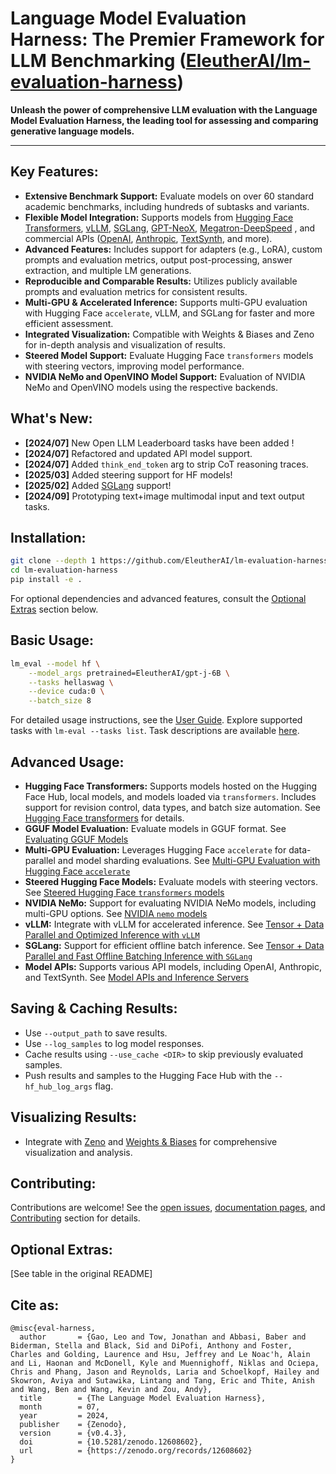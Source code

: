 # Language Model Evaluation Harness: The Premier Framework for LLM Benchmarking ([EleutherAI/lm-evaluation-harness](https://github.com/EleutherAI/lm-evaluation-harness))

**Unleash the power of comprehensive LLM evaluation with the Language Model Evaluation Harness, the leading tool for assessing and comparing generative language models.**

---

## Key Features:

*   **Extensive Benchmark Support:** Evaluate models on over 60 standard academic benchmarks, including hundreds of subtasks and variants.
*   **Flexible Model Integration:** Supports models from [Hugging Face Transformers](https://github.com/huggingface/transformers/), [vLLM](https://github.com/vllm-project/vllm), [SGLang](https://docs.sglang.ai/), [GPT-NeoX](https://github.com/EleutherAI/gpt-neox), [Megatron-DeepSpeed](https://github.com/microsoft/Megatron-DeepSpeed/) , and commercial APIs ([OpenAI](https://openai.com), [Anthropic](https://www.anthropic.com), [TextSynth](https://textsynth.com/), and more).
*   **Advanced Features:** Includes support for adapters (e.g., LoRA), custom prompts and evaluation metrics, output post-processing, answer extraction, and multiple LM generations.
*   **Reproducible and Comparable Results:** Utilizes publicly available prompts and evaluation metrics for consistent results.
*   **Multi-GPU & Accelerated Inference:** Supports multi-GPU evaluation with Hugging Face `accelerate`, vLLM, and SGLang for faster and more efficient assessment.
*   **Integrated Visualization:** Compatible with Weights & Biases and Zeno for in-depth analysis and visualization of results.
*   **Steered Model Support:** Evaluate Hugging Face `transformers` models with steering vectors, improving model performance.
*   **NVIDIA NeMo and OpenVINO Model Support:** Evaluation of NVIDIA NeMo and OpenVINO models using the respective backends.

## What's New:

*   **[2024/07]** New Open LLM Leaderboard tasks have been added !
*   **[2024/07]** Refactored and updated API model support.
*   **[2024/07]** Added `think_end_token` arg to strip CoT reasoning traces.
*   **[2025/03]** Added steering support for HF models!
*   **[2025/02]** Added [SGLang](https://docs.sglang.ai/) support!
*   **[2024/09]** Prototyping text+image multimodal input and text output tasks.

## Installation:

```bash
git clone --depth 1 https://github.com/EleutherAI/lm-evaluation-harness
cd lm-evaluation-harness
pip install -e .
```

For optional dependencies and advanced features, consult the [Optional Extras](#optional-extras) section below.

## Basic Usage:

```bash
lm_eval --model hf \
    --model_args pretrained=EleutherAI/gpt-j-6B \
    --tasks hellaswag \
    --device cuda:0 \
    --batch_size 8
```

For detailed usage instructions, see the [User Guide](./docs/interface.md). Explore supported tasks with `lm-eval --tasks list`. Task descriptions are available [here](./lm_eval/tasks/README.md).

## Advanced Usage:

*   **Hugging Face Transformers:** Supports models hosted on the Hugging Face Hub, local models, and models loaded via `transformers`. Includes support for revision control, data types, and batch size automation.  See [Hugging Face transformers](#hugging-face-transformers) for details.
*   **GGUF Model Evaluation:** Evaluate models in GGUF format.  See [Evaluating GGUF Models](#evaluating-gguf-models)
*   **Multi-GPU Evaluation:** Leverages Hugging Face `accelerate` for data-parallel and model sharding evaluations.  See [Multi-GPU Evaluation with Hugging Face `accelerate`](#multi-gpu-evaluation-with-hugging-face-accelerate)
*   **Steered Hugging Face Models:** Evaluate models with steering vectors. See [Steered Hugging Face `transformers` models](#steered-hugging-face-transformers-models)
*   **NVIDIA NeMo:** Support for evaluating NVIDIA NeMo models, including multi-GPU options.  See [NVIDIA `nemo` models](#nvidia-nemo-models)
*   **vLLM:** Integrate with vLLM for accelerated inference. See [Tensor + Data Parallel and Optimized Inference with `vLLM`](#tensor--data-parallel-and-optimized-inference-with-vllm)
*   **SGLang:** Support for efficient offline batch inference. See [Tensor + Data Parallel and Fast Offline Batching Inference with `SGLang`](#tensor--data-parallel-and-fast-offline-batching-inference-with-sglang)
*   **Model APIs:**  Supports various API models, including OpenAI, Anthropic, and TextSynth. See [Model APIs and Inference Servers](#model-apis-and-inference-servers)

## Saving & Caching Results:

*   Use `--output_path` to save results.
*   Use `--log_samples` to log model responses.
*   Cache results using `--use_cache <DIR>` to skip previously evaluated samples.
*   Push results and samples to the Hugging Face Hub with the `--hf_hub_log_args` flag.

## Visualizing Results:

*   Integrate with [Zeno](https://zenoml.com) and [Weights & Biases](https://wandb.ai/site) for comprehensive visualization and analysis.

## Contributing:

Contributions are welcome! See the [open issues](https://github.com/EleutherAI/lm-evaluation-harness/issues), [documentation pages](https://github.com/EleutherAI/lm-evaluation-harness/tree/main/docs), and [Contributing](#contributing) section for details.

## Optional Extras:

[See table in the original README]

## Cite as:

```text
@misc{eval-harness,
  author       = {Gao, Leo and Tow, Jonathan and Abbasi, Baber and Biderman, Stella and Black, Sid and DiPofi, Anthony and Foster, Charles and Golding, Laurence and Hsu, Jeffrey and Le Noac'h, Alain and Li, Haonan and McDonell, Kyle and Muennighoff, Niklas and Ociepa, Chris and Phang, Jason and Reynolds, Laria and Schoelkopf, Hailey and Skowron, Aviya and Sutawika, Lintang and Tang, Eric and Thite, Anish and Wang, Ben and Wang, Kevin and Zou, Andy},
  title        = {The Language Model Evaluation Harness},
  month        = 07,
  year         = 2024,
  publisher    = {Zenodo},
  version      = {v0.4.3},
  doi          = {10.5281/zenodo.12608602},
  url          = {https://zenodo.org/records/12608602}
}